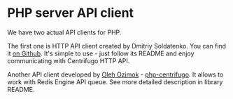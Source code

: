 # PHP server API client

We have two actual API clients for PHP.

The first one is HTTP API client created by Dmitriy Soldatenko. You can find it [on Github](https://github.com/sl4mmer/phpcent).
It's simple to use - just follow its README and enjoy communicating with Centrifugo HTTP API.

Another API client developed by [Oleh Ozimok](https://github.com/oleh-ozimok) - [php-centrifugo](https://github.com/oleh-ozimok/php-centrifugo).
It allows to work with Redis Engine API queue. See more detailed description in library README.
